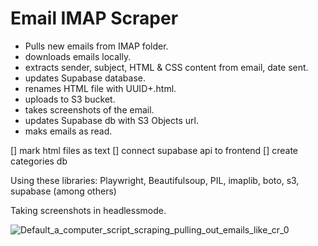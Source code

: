 # Email IMAP Scraper

* Pulls new emails from IMAP folder.
* downloads emails locally.
* extracts sender, subject, HTML & CSS content from email, date sent.
* updates Supabase database.
* renames HTML file with UUID+.html.
* uploads to S3 bucket.
* takes screenshots of the email.
* updates Supabase db with S3 Objects url.
* maks emails as read.

[] mark html files as text
[] connect supabase api to frontend
[] create categories db

Using these libraries: Playwright, Beautifulsoup, PIL, imaplib, boto, s3, supabase (among others)

Taking screenshots in headlessmode.

![Default_a_computer_script_scraping_pulling_out_emails_like_cr_0](https://github.com/rogergarciaseo/EmailScrapper/assets/96830104/94c97def-fe30-4b3f-940f-4ea39326d562)
